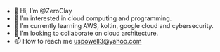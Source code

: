 - 👋 Hi, I’m @ZeroClay 
- 👀 I’m interested in cloud computing and programming.
- 🌱 I’m currently learning AWS, koltin, google cloud and cybersecurity.
- 💞️ I’m looking to collaborate on cloud architecture.
- 📫 How to reach me uspowell3@yahoo.com

<!---
ZeroClay/ZeroClay is a ✨ special ✨ repository because its `README.md` (this file) appears on your GitHub profile.
You can click the Preview link to take a look at your changes.
--->
